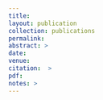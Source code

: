 ```yaml
---
title: 
layout: publication
collection: publications
permalink: 
abstract: > 
date: 
venue: 
citation:  > 
pdf: 
notes: >
---
```

